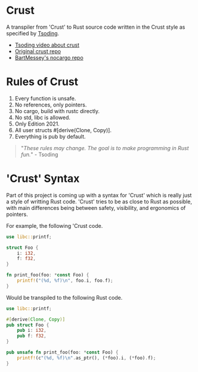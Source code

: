 # Crust

A transpiler from 'Crust' to Rust source code written in the Crust style as specified by [Tsoding](https://www.twitch.tv/tsoding).

* [Tsoding video about crust](https://youtu.be/5MIsMbFjvkw?si=ziAF2PT7Aj4IC1an)
* [Original crust repo](https://github.com/tsoding/Crust/tree/main)
* [BartMessey's nocargo repo](https://github.com/BartMassey/nocargo)

# Rules of Crust

1. Every function is unsafe.
1. No references, only pointers.
1. No cargo, build with rustc directly.
1. No std, libc is allowed.
1. Only Edition 2021.
2. All user structs \#\[derive(Clone, Copy)].
3. Everything is pub by default.

> "*These rules may change. The goal is to make programming in Rust fun.*" - Tsoding

# 'Crust' Syntax

Part of this project is coming up with a syntax for 'Crust' which is really just a style of writting Rust code. 
'Crust' tries to be as close to Rust as possible, with main differences being between safety, visibility, and ergonomics of pointers.

For example, the following 'Crust code.

```rust
use libc::printf;

struct Foo {
    i: i32,
    f: f32,
}

fn print_foo(foo: *const Foo) {
    printf!("(%d, %f)\n", foo.i, foo.f);
}
```

Would be transpiled to the following Rust code.

```rust
use libc::printf;

#[derive(Clone, Copy)]
pub struct Foo {
    pub i: i32,
    pub f: f32,
}

pub unsafe fn print_foo(foo: *const Foo) {
    printf!(c"(%d, %f)\n".as_ptr(), (*foo).i, (*foo).f);
}
```

